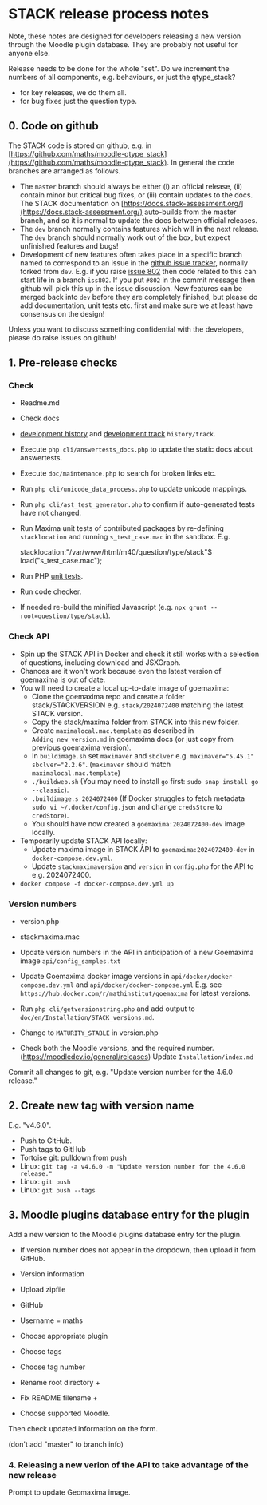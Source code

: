 # STACK release process notes

Note, these notes are designed for developers releasing a new version through the Moodle plugin database.  They are probably not useful for anyone else.

Release needs to be done for the whole "set".  Do we increment the numbers of all components, e.g. behaviours, or just the qtype_stack?

* for key releases, we do them all.
* for bug fixes just the question type.

## 0. Code on github

The STACK code is stored on github, e.g. in [https://github.com/maths/moodle-qtype_stack](https://github.com/maths/moodle-qtype_stack). In general the code branches are arranged as follows.

* The `master` branch should always be either (i) an official release, (ii) contain minor but critical bug fixes, or (iii) contain updates to the docs.  The STACK documentation on [https://docs.stack-assessment.org/](https://docs.stack-assessment.org/) auto-builds from the master branch, and so it is normal to update the docs between official releases.
* The `dev` branch normally contains features which will in the next release.  The `dev` branch should normally work out of the box, but expect unfinished features and bugs!  
* Development of new features often takes place in a specific branch named to correspond to an issue in the [github issue tracker](https://github.com/maths/moodle-qtype_stack/issues), normally forked from `dev`.  E.g. if you raise [issue 802](https://github.com/maths/moodle-qtype_stack/issues/802) then code related to this can start life in a branch `iss802`.  If you put `#802` in the commit message then github will pick this up in the issue discussion.  New features can be merged back into `dev` before they are completely finished, but please do add documentation, unit tests etc. first and make sure we at least have consensus on the design!

Unless you want to discuss something confidential with the developers, please do raise issues on github!

## 1. Pre-release checks

### Check

* Readme.md
* Check docs 
 * [development history](Development_history.md) and [development track](Development_track.md) `history/track`.
 * Execute `php cli/answertests_docs.php` to update the static docs about answertests.
 * Execute `doc/maintenance.php` to search for broken links etc.
* Run `php cli/unicode_data_process.php` to update unicode mappings.
* Run `php cli/ast_test_generator.php` to confirm if auto-generated tests have not changed.
* Run Maxima unit tests of contributed packages by re-defining `stacklocation` and running `s_test_case.mac` in the sandbox.  E.g.

    stacklocation:"/var/www/html/m40/question/type/stack"$
    load("s_test_case.mac");

* Run PHP [unit tests](Unit_tests.md).
* Run code checker.
* If needed re-build the minified Javascript (e.g. `npx grunt --root=question/type/stack`).

### Check API

* Spin up the STACK API in Docker and check it still works with a selection of questions, including download and JSXGraph.
* Chances are it won't work because even the latest version of goemaxima is out of date.
* You will need to create a local up-to-date image of goemaxima:
  * Clone the goemaxima repo and create a folder stack/STACKVERSION e.g. `stack/2024072400` matching the latest STACK version.
  * Copy the stack/maxima folder from STACK into this new folder.
  * Create `maximalocal.mac.template` as described in `Adding_new_version.md` in goemaxima docs (or just copy from previous goemaxima version).
  * In `buildimage.sh` set `maximaver` and `sbclver` e.g. `maximaver="5.45.1" sbclver="2.2.6"`. (`maximaver` should match `maximalocal.mac.template`)
  * `./buildweb.sh` (You may need to install `go` first: `sudo snap install go --classic`).
  * `.buildimage.s 2024072400` (If Docker struggles to fetch metadata `sudo vi ~/.docker/config.json` and change `credsStore` to `credStore`).
  * You should have now created a `goemaxima:2024072400-dev` image locally.
* Temporarily update STACK API locally:
  * Update maxima image in STACK API to `goemaxima:2024072400-dev` in `docker-compose.dev.yml`.
  * Update `stackmaximaversion` and `version` in `config.php` for the API to e.g. 2024072400.
* `docker compose -f docker-compose.dev.yml up`

### Version numbers

 * version.php
 * stackmaxima.mac
 * Update version numbers in the API in anticipation of a new Goemaxima image `api/config_samples.txt`
 * Update Goemaxima docker image versions in `api/docker/docker-compose.dev.yml` and  `api/docker/docker-compose.yml`
   E.g. see `https://hub.docker.com/r/mathinstitut/goemaxima` for latest versions.


 * Run `php cli/getversionstring.php` and add output to `doc/en/Installation/STACK_versions.md`.
 * Change to `MATURITY_STABLE` in version.php
 * Check both the Moodle versions, and the required number. (https://moodledev.io/general/releases)  Update `Installation/index.md`

Commit all changes to git, e.g. "Update version number for the 4.6.0 release."

## 2. Create new tag with version name

E.g. "v4.6.0".

* Push to GitHub.
* Push tags to GitHub 
 * Tortoise git: pulldown from push
 * Linux: `git tag -a v4.6.0 -m "Update version number for the 4.6.0 release."`
 * Linux: `git push`
 * Linux: `git push --tags`

## 3. Moodle plugins database entry for the plugin

Add a new version to the Moodle plugins database entry for the plugin.

* If version number does not appear in the dropdown, then upload it from GitHub.
 
* Version information
* Upload zipfile
* GitHub
* Username = maths
* Choose appropriate plugin
* Choose tags
* Choose tag number
* Rename root directory +
* Fix README filename +
* Choose supported Moodle.

Then check updated information on the form.

(don't add "master" to branch info)

### 4. Releasing a new verion of the API to take advantage of the new release

Prompt to update Geomaxima image.

